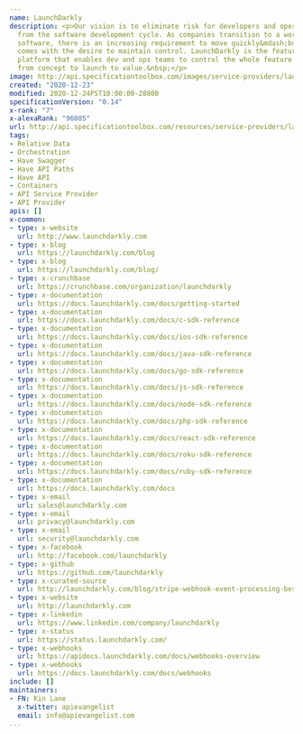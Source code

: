 ```yaml
---
name: LaunchDarkly
description: <p>Our vision is to eliminate risk for developers and operations teams
  from the software development cycle. As companies transition to a world built on
  software, there is an increasing requirement to move quickly&mdash;but that often
  comes with the desire to maintain control. LaunchDarkly is the feature management
  platform that enables dev and ops teams to control the whole feature lifecycle,
  from concept to launch to value.&nbsp;</p>
image: http://api.specificationtoolbox.com/images/service-providers/launchdarkly.jpg
created: "2020-12-23"
modified: 2020-12-24PST10:00:00-28800
specificationVersion: "0.14"
x-rank: "7"
x-alexaRank: "96085"
url: http://api.specificationtoolbox.com/resources/service-providers/launchdarkly/
tags:
- Relative Data
- Orchestration
- Have Swagger
- Have API Paths
- Have API
- Containers
- API Service Provider
- API Provider
apis: []
x-common:
- type: x-website
  url: http://www.launchdarkly.com
- type: x-blog
  url: https://launchdarkly.com/blog
- type: x-blog
  url: https://launchdarkly.com/blog/
- type: x-crunchbase
  url: https://crunchbase.com/organization/launchdarkly
- type: x-documentation
  url: https://docs.launchdarkly.com/docs/getting-started
- type: x-documentation
  url: https://docs.launchdarkly.com/docs/c-sdk-reference
- type: x-documentation
  url: https://docs.launchdarkly.com/docs/ios-sdk-reference
- type: x-documentation
  url: https://docs.launchdarkly.com/docs/java-sdk-reference
- type: x-documentation
  url: https://docs.launchdarkly.com/docs/go-sdk-reference
- type: x-documentation
  url: https://docs.launchdarkly.com/docs/js-sdk-reference
- type: x-documentation
  url: https://docs.launchdarkly.com/docs/node-sdk-reference
- type: x-documentation
  url: https://docs.launchdarkly.com/docs/php-sdk-reference
- type: x-documentation
  url: https://docs.launchdarkly.com/docs/react-sdk-reference
- type: x-documentation
  url: https://docs.launchdarkly.com/docs/roku-sdk-reference
- type: x-documentation
  url: https://docs.launchdarkly.com/docs/ruby-sdk-reference
- type: x-documentation
  url: https://docs.launchdarkly.com/docs
- type: x-email
  url: sales@launchdarkly.com
- type: x-email
  url: privacy@launchdarkly.com
- type: x-email
  url: security@launchdarkly.com
- type: x-facebook
  url: http://facebook.com/launchdarkly
- type: x-github
  url: https://github.com/launchdarkly
- type: x-curated-source
  url: http://launchdarkly.com/blog/stripe-webhook-event-processing-best-practices/
- type: x-website
  url: http://launchdarkly.com
- type: x-linkedin
  url: https://www.linkedin.com/company/launchdarkly
- type: x-status
  url: https://status.launchdarkly.com/
- type: x-webhooks
  url: https://apidocs.launchdarkly.com/docs/webhooks-overview
- type: x-webhooks
  url: https://docs.launchdarkly.com/docs/webhooks
include: []
maintainers:
- FN: Kin Lane
  x-twitter: apievangelist
  email: info@apievangelist.com
...
```

